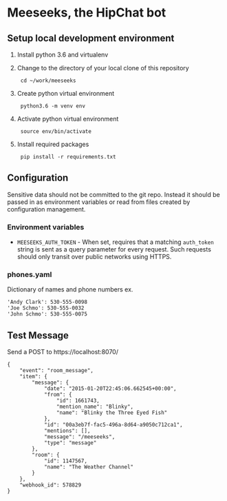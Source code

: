 # Meeseeks, the HipChat bot

## Setup local development environment
1. Install python 3.6 and virtualenv
2. Change to the directory of your local clone of this repository

        cd ~/work/meeseeks
2. Create python virtual environment

        python3.6 -m venv env
3. Activate python virtual environment

        source env/bin/activate
4. Install required packages

        pip install -r requirements.txt

## Configuration
Sensitive data should not be committed to the git repo. Instead it should be
passed in as environment variables or read from files created by
configuration management.

### Environment variables
* `MEESEEKS_AUTH_TOKEN` - When set, requires that a matching `auth_token`
string is sent as a query parameter for every request. Such requests should only
transit over public networks using HTTPS.

### phones.yaml
Dictionary of names and phone numbers
ex.

    'Andy Clark': 530-555-0098
    'Joe Schmo': 530-555-0032
    'John Schmo': 530-555-0075

## Test Message
Send a POST to https://localhost:8070/

    {
        "event": "room_message",
        "item": {
            "message": {
                "date": "2015-01-20T22:45:06.662545+00:00",
                "from": {
                    "id": 1661743,
                    "mention_name": "Blinky",
                    "name": "Blinky the Three Eyed Fish"
                },
                "id": "00a3eb7f-fac5-496a-8d64-a9050c712ca1",
                "mentions": [],
                "message": "/meeseeks",
                "type": "message"
            },
            "room": {
                "id": 1147567,
                "name": "The Weather Channel"
            }
        },
        "webhook_id": 578829
    }
